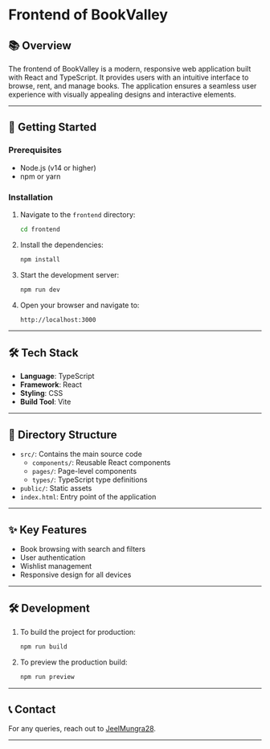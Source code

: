 # Frontend of BookValley

## 📚 Overview

The frontend of BookValley is a modern, responsive web application built with React and TypeScript. It provides users with an intuitive interface to browse, rent, and manage books. The application ensures a seamless user experience with visually appealing designs and interactive elements.

---

## 🚀 Getting Started

### Prerequisites

- Node.js (v14 or higher)
- npm or yarn

### Installation

1. Navigate to the `frontend` directory:
   ```bash
   cd frontend
   ```

2. Install the dependencies:
   ```bash
   npm install
   ```

3. Start the development server:
   ```bash
   npm run dev
   ```

4. Open your browser and navigate to:
   ```
   http://localhost:3000
   ```

---

## 🛠️ Tech Stack

- **Language**: TypeScript
- **Framework**: React
- **Styling**: CSS
- **Build Tool**: Vite

---

## 📂 Directory Structure

- `src/`: Contains the main source code
  - `components/`: Reusable React components
  - `pages/`: Page-level components
  - `types/`: TypeScript type definitions
- `public/`: Static assets
- `index.html`: Entry point of the application

---

## ✨ Key Features

- Book browsing with search and filters
- User authentication
- Wishlist management
- Responsive design for all devices

---

## 🛠️ Development

1. To build the project for production:
   ```bash
   npm run build
   ```

2. To preview the production build:
   ```bash
   npm run preview
   ```

---

## 📞 Contact

For any queries, reach out to [JeelMungra28](https://github.com/JeelMungra28).

---
